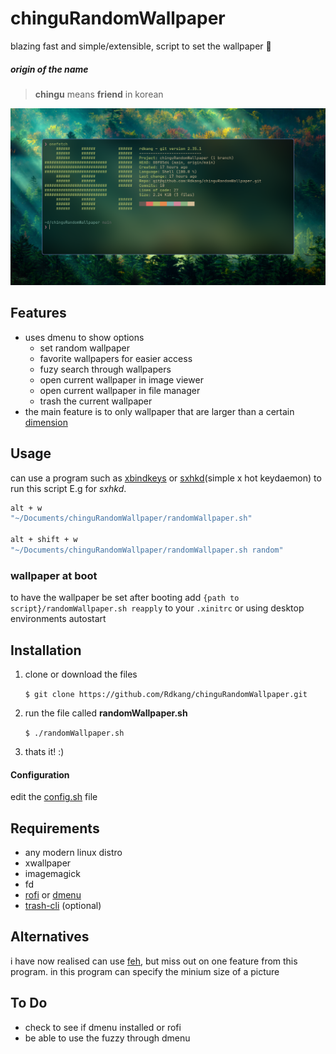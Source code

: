 # chinguRandomWallpaper

blazing fast and simple/extensible, script to set the wallpaper 🌄

##### origin of the name

> **chingu** means **friend** in korean

![spicyScreenshot](spicyScreenshot.png)

## Features
- uses dmenu to show options
   - set random wallpaper
   - favorite wallpapers for easier access
   - fuzy search through wallpapers
   - open current wallpaper in image viewer
   - open current wallpaper in file manager
   - trash the current wallpaper
- the main feature is to only wallpaper that are larger than a certain [dimension](https://github.com/Rdkang/chinguRandomWallpaper/blob/main/config.sh?#L6)


## Usage

can use a program such as [xbindkeys](https://wiki.archlinux.org/title/Xbindkeys) or [sxhkd](https://wiki.archlinux.org/title/Sxhkd)(simple x hot keydaemon) to run this script
E.g for *sxhkd*.

```bash
alt + w
"~/Documents/chinguRandomWallpaper/randomWallpaper.sh"

alt + shift + w
"~/Documents/chinguRandomWallpaper/randomWallpaper.sh random"
```

### wallpaper at boot

to have the wallpaper be set after booting add `{path to script}/randomWallpaper.sh reapply` to your `.xinitrc` or using desktop environments autostart

## Installation

1. clone or download the files

   `$ git clone https://github.com/Rdkang/chinguRandomWallpaper.git`

2. run the file called **randomWallpaper.sh**

   `$ ./randomWallpaper.sh`

3. thats it! :)

#### Configuration
edit the [config.sh](https://github.com/Rdkang/chinguRandomWallpaper/blob/main/config.sh) file


## Requirements

- any modern linux distro
- xwallpaper
- imagemagick
- fd
- [rofi](https://wiki.archlinux.org/title/rofi) or [dmenu](https://wiki.archlinux.org/title/dmenu)
- [trash-cli](https://github.com/andreafrancia/trash-cli) (optional)

## Alternatives

i have now realised can use [feh](https://wiki.archlinux.org/title/Feh), but miss out on one feature from this program.
in this program can specify the minium size of a picture

## To Do

- check to see if dmenu installed or rofi
- be able to use the fuzzy through dmenu
